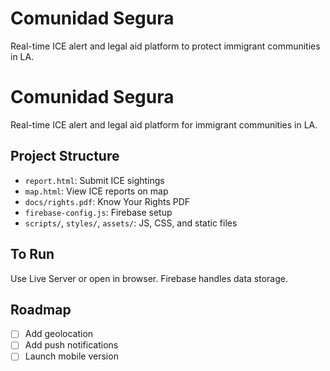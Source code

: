 # Comunidad Segura

Real-time ICE alert and legal aid platform to protect immigrant communities in LA.
# Comunidad Segura

Real-time ICE alert and legal aid platform for immigrant communities in LA.

## Project Structure

- `report.html`: Submit ICE sightings
- `map.html`: View ICE reports on map
- `docs/rights.pdf`: Know Your Rights PDF
- `firebase-config.js`: Firebase setup
- `scripts/`, `styles/`, `assets/`: JS, CSS, and static files

## To Run
Use Live Server or open in browser. Firebase handles data storage.

## Roadmap
- [ ] Add geolocation
- [ ] Add push notifications
- [ ] Launch mobile version
